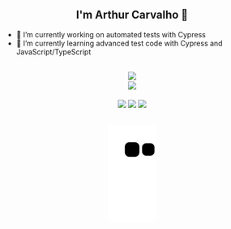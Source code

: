 <div>
  <h2 align = "center">I'm Arthur Carvalho 👋</h2>
</div>

- 🔭 I’m currently working on automated tests with Cypress
- 🌱 I’m currently learning advanced test code with Cypress and JavaScript/TypeScript
</br>
<div align="center">
  <a href="https://github.com/arthurqabr"><img height="180em" src="https://github-readme-stats.vercel.app/api?username=arthurqabr&show_icons=true&theme=dark&include_all_commits=true&count_private=true"/>
<div align="center">
    <img height="180em" src="https://github-readme-stats.vercel.app/api/top-langs/?username=arthurqabr&layout=compact&langs_count=7&theme=dark"/>
</div>
  </br>
<div align="center">
  <a href = "https://www.linkedin.com/in/arthur-carvalho-11015064"><img src="https://img.shields.io/badge/LinkedIn-0077B5?style=for-the-badge&logo=linkedin&logoColor=whit" target="_blank"></a>
  <a href = "https://wa.me/5531992811966"><img src="https://img.shields.io/badge/WhatsApp-25D366?style=for-the-badge&logo=whatsapp&logoColor=white" target="_blank"></a>
  <a href = "mailto:arthur.o.carvalho@gmail.com"><img src="https://img.shields.io/badge/Gmail-D14836?style=for-the-badge&logo=gmail&logoColor=white" target="_blank"></a>
</div>
  </br>

![Snake animation](https://github.com/arthurqabr/arthurqabr/blob/output/github-contribution-grid-snake.svg)
